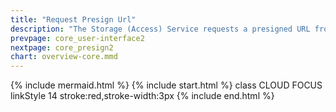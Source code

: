 ```yaml
---
title: "Request Presign Url"
description: "The Storage (Access) Service requests a presigned URL from the Storage provider"
prevpage: core_user-interface2
nextpage: core_presign2
chart: overview-core.mmd
---
```

{% include mermaid.html %}
{% include start.html %}
  class CLOUD FOCUS
  linkStyle 14 stroke:red,stroke-width:3px
{% include end.html %}
